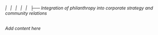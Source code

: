 ###### |   |   |   |   |   ├── Integration of philanthropy into corporate strategy and community relations

*Add content here*